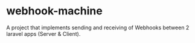 # webhook-machine
A project that implements sending and receiving of Webhooks between 2 laravel apps (Server &amp; Client).
